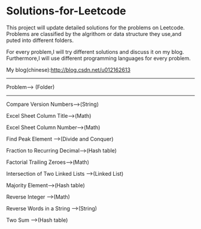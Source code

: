 Solutions-for-Leetcode
======================

This project will update detailed solutions for the problems on Leetcode. Problems are classified by the algrithom or data structure they use,and puted into different folders.

For every problem,I will try different solutions and discuss it on my blog. Furthermore,I will use different programming languages for every problem.

My blog(chinese):http://blog.csdn.net/u012162613



*********************
Problem--> (Folder)
*********************
Compare Version Numbers-->(String)

Excel Sheet Column Title-->(Math)

Excel Sheet Column Number-->(Math)

Find Peak Element -->(Divide and Conquer)

Fraction to Recurring Decimal-->(Hash table)

Factorial Trailing Zeroes-->(Math)

Intersection of Two Linked Lists -->(Linked List)

Majority Element-->(Hash table)

Reverse Integer -->(Math)

Reverse Words in a String -->(String)

Two Sum -->(Hash table)




